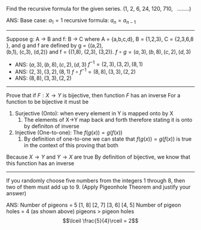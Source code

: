 Find the recursive formula for the given series.
(1, 2, 6, 24, 120, 710,   ........)

ANS: 
Base case: $a_1 = 1$
recursive formula: $a_n = a_{n-1}$

---
Suppose g: A → B and f: B → C where A = {a,b,c,d}, B = {1,2,3}, C = {2,3,6,8}, and g and f are defined by g = {(a,2),(b,1), (c,3), (d,2)} and f = {(1,8), (2,3), (3,2)}.
$f \circ g = {(a,3),(b,8),(c,2),(d,3)}$ 
- ANS: ${(a,3),(b,8),(c,2),(d,3)}$
$f^{-1} = {(2,3),(3,2),(8,1)}$
- ANS: ${(2,3),(3,2),(8,1)}$
$f \circ f^{-1} = {(8,8),(3,3),(2,2)}$
- ANS: ${(8,8),(3,3),(2,2)}$

----

Prove that if $F:X \rightarrow Y$ is bijective, then function $F$ has an inverse
For a function to be bijective it must be 
1. Surjective (Onto): when every element in Y is mapped onto by X
	1. The elements of X->Y map back and forth therefore stating it is onto by definiton of inverse
2. Injective (One-to-one): The $f(g(x)) = g(f(x))$
	1. By definition of one-to-one we can state that $f(g(x)) = g(f(x))$ is true in the context of this proving that both

Because $X \rightarrow Y$ and $Y \rightarrow X$ are true
By definition of bijective, we know that this function has an inverse

---

If you randomly choose five numbers from the integers 1 through 8, then two of them must add up to 9. (Apply Pigeonhole Theorem and justify your answer)

ANS: 
Number of pigeons = 5
[1, 8]
[2, 7]
[3, 6]
[4, 5]
Number of pigeon holes = 4 (as shown above)
pigeons > pigeon holes
$$\lceil \frac{5}{4}\rceil = 2$$